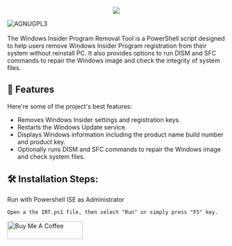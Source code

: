<p align="center"><img src="https://socialify.git.ci/nandi96/Windows-Insider-Program-Removal-Tool/image?font=Inter&language=1&logo=https%3A%2F%2Fdjnpwlvjfuoc1.cloudfront.net%2Fu48k24%252Fpreview%252F64015352%252Fmain_large.png%3Fresponse-content-disposition%3Dinline%253Bfilename%253D%2522main_large.png%2522%253B%26response-content-type%3Dimage%252Fpng%26Expires%3D1737913733%26Signature%3DcRWrWpSWU-ICKMy%7EG8SD1KYA-UedV-FAluuBZ-eQsMsfNsX2eTVy4wYR5XTJSx3w7ZoH4j9kfxg0A1TMEeWcijXS%7EnllsdNW7g7hKB-KoWFrXMhrGNEopi4ljVUVC5HqaRvOnbbPtgxJ2R7HJCFycdsxh8VCPqbLoYlWLDQr6lE21VRpS2Cgd9fvmS9InqYJM97-G6dz0YaJPM0fn26KYbkEa4RKKc44jMKxCBixAoDUT35lwO0htWpzSwZuGMkgWTJsKOkqOnZTOLi09YyOGgnp46Bc31C679kbMRDM06Md4z--JqwRkrSHggd-67xXsXjk8XXi1cNy57RS1A2-ng__%26Key-Pair-Id%3DAPKAJT5WQLLEOADKLHBQ&name=1&pattern=Transparent&theme=Light"></p>

<p id="description"><img alt="AGNUGPL3" src="https://www.gnu.org/graphics/agplv3-155x51.png"><br><br>The Windows Insider Program Removal Tool is a PowerShell script designed to help users remove Windows Insider Program registration from their system without reinstall PC. It also provides options to run DISM and SFC commands to repair the Windows image and check the integrity of system files.</p>
  
<h2>🧐 Features</h2>

Here're some of the project's best features:

*   Removes Windows Insider settings and registration keys.
*   Restarts the Windows Update service.
*   Displays Windows information including the product name build number and product key.
*   Optionally runs DISM and SFC commands to repair the Windows image and check system files.

<h2>🛠️ Installation Steps:</h2>

<p>Run with Powershell ISE as Administrator</p>

```
Open a the IRT.ps1 file, then select "Run" or simply press "F5" key.
```
<a href="https://www.buymeacoffee.com/nandi96" target="_blank"><img src="https://cdn.buymeacoffee.com/buttons/default-orange.png" alt="Buy Me A Coffee" height="41" width="174"></a>

